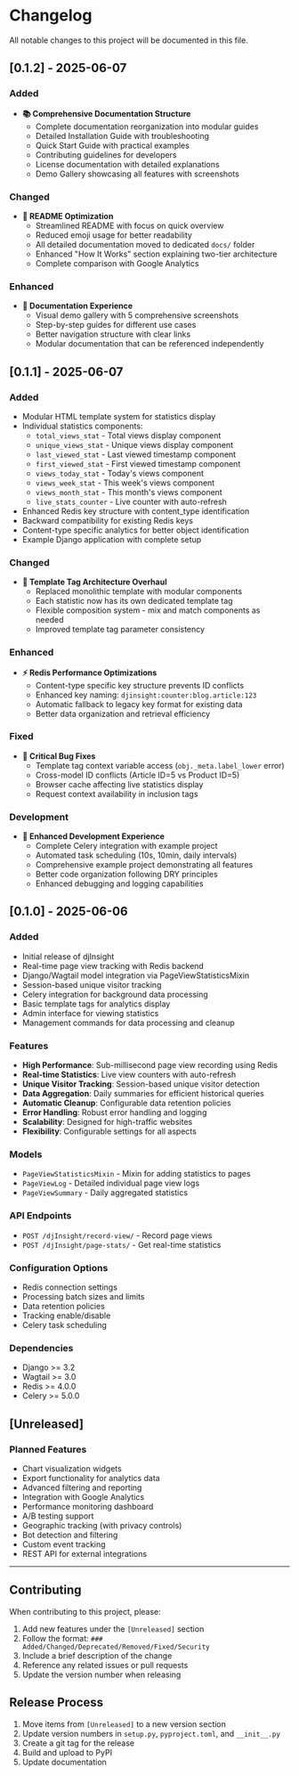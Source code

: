# Changelog

All notable changes to this project will be documented in this file.

## [0.1.2] - 2025-06-07

### Added
- **📚 Comprehensive Documentation Structure**
  - Complete documentation reorganization into modular guides
  - Detailed Installation Guide with troubleshooting
  - Quick Start Guide with practical examples
  - Contributing guidelines for developers
  - License documentation with detailed explanations
  - Demo Gallery showcasing all features with screenshots

### Changed
- **📖 README Optimization**
  - Streamlined README with focus on quick overview
  - Reduced emoji usage for better readability
  - All detailed documentation moved to dedicated `docs/` folder
  - Enhanced "How It Works" section explaining two-tier architecture
  - Complete comparison with Google Analytics

### Enhanced
- **🎨 Documentation Experience**
  - Visual demo gallery with 5 comprehensive screenshots
  - Step-by-step guides for different use cases
  - Better navigation structure with clear links
  - Modular documentation that can be referenced independently

## [0.1.1] - 2025-06-07

### Added
- Modular HTML template system for statistics display
- Individual statistics components:
  - `total_views_stat` - Total views display component
  - `unique_views_stat` - Unique views display component  
  - `last_viewed_stat` - Last viewed timestamp component
  - `first_viewed_stat` - First viewed timestamp component
  - `views_today_stat` - Today's views component
  - `views_week_stat` - This week's views component
  - `views_month_stat` - This month's views component
  - `live_stats_counter` - Live counter with auto-refresh
- Enhanced Redis key structure with content_type identification
- Backward compatibility for existing Redis keys
- Content-type specific analytics for better object identification
- Example Django application with complete setup

### Changed
- **🔄 Template Tag Architecture Overhaul**
  - Replaced monolithic template with modular components
  - Each statistic now has its own dedicated template tag
  - Flexible composition system - mix and match components as needed
  - Improved template tag parameter consistency

### Enhanced
- **⚡ Redis Performance Optimizations**
  - Content-type specific key structure prevents ID conflicts
  - Enhanced key naming: `djinsight:counter:blog.article:123`
  - Automatic fallback to legacy key format for existing data
  - Better data organization and retrieval efficiency

### Fixed
- **🐛 Critical Bug Fixes**
  - Template tag context variable access (`obj._meta.label_lower` error)
  - Cross-model ID conflicts (Article ID=5 vs Product ID=5)
  - Browser cache affecting live statistics display
  - Request context availability in inclusion tags

### Development
- **🔧 Enhanced Development Experience**
  - Complete Celery integration with example project
  - Automated task scheduling (10s, 10min, daily intervals)
  - Comprehensive example project demonstrating all features
  - Better code organization following DRY principles
  - Enhanced debugging and logging capabilities

## [0.1.0] - 2025-06-06

### Added
- Initial release of djInsight
- Real-time page view tracking with Redis backend
- Django/Wagtail model integration via PageViewStatisticsMixin
- Session-based unique visitor tracking
- Celery integration for background data processing
- Basic template tags for analytics display
- Admin interface for viewing statistics
- Management commands for data processing and cleanup

### Features
- **High Performance**: Sub-millisecond page view recording using Redis
- **Real-time Statistics**: Live view counters with auto-refresh
- **Unique Visitor Tracking**: Session-based unique visitor detection
- **Data Aggregation**: Daily summaries for efficient historical queries
- **Automatic Cleanup**: Configurable data retention policies
- **Error Handling**: Robust error handling and logging
- **Scalability**: Designed for high-traffic websites
- **Flexibility**: Configurable settings for all aspects

### Models
- `PageViewStatisticsMixin` - Mixin for adding statistics to pages
- `PageViewLog` - Detailed individual page view logs
- `PageViewSummary` - Daily aggregated statistics

### API Endpoints
- `POST /djInsight/record-view/` - Record page views
- `POST /djInsight/page-stats/` - Get real-time statistics

### Configuration Options
- Redis connection settings
- Processing batch sizes and limits
- Data retention policies
- Tracking enable/disable
- Celery task scheduling

### Dependencies
- Django >= 3.2
- Wagtail >= 3.0
- Redis >= 4.0.0
- Celery >= 5.0.0

## [Unreleased]

### Planned Features
- Chart visualization widgets
- Export functionality for analytics data
- Advanced filtering and reporting
- Integration with Google Analytics
- Performance monitoring dashboard
- A/B testing support
- Geographic tracking (with privacy controls)
- Bot detection and filtering
- Custom event tracking
- REST API for external integrations

---

## Contributing

When contributing to this project, please:

1. Add new features under the `[Unreleased]` section
2. Follow the format: `### Added/Changed/Deprecated/Removed/Fixed/Security`
3. Include a brief description of the change
4. Reference any related issues or pull requests
5. Update the version number when releasing

## Release Process

1. Move items from `[Unreleased]` to a new version section
2. Update version numbers in `setup.py`, `pyproject.toml`, and `__init__.py`
3. Create a git tag for the release
4. Build and upload to PyPI
5. Update documentation 